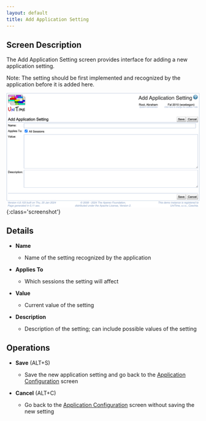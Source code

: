 ```yaml
---
layout: default
title: Add Application Setting
---
```



## Screen Description


 The Add Application Setting screen provides interface for adding a new application setting.


 Note: The setting should be first implemented and recognized by the application before it is added here.

![Add Application Setting](images/add-application-setting.png){:class='screenshot'}

## Details

* **Name**
	* Name of the setting recognized by the application

* **Applies To**
	* Which sessions the setting will affect

* **Value**
	* Current value of the setting

* **Description**
	* Description of the setting; can include possible values of the setting

## Operations

* **Save** (ALT+S)
	* Save the new application setting and go back to the [Application Configuration](application-configuration) screen

* **Cancel** (ALT+C)
	* Go back to the [Application Configuration](application-configuration) screen without saving the new setting
